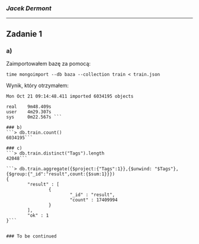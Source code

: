 ### *Jacek Dermont*

----

## Zadanie 1
### a)
Zaimportowałem bazę za pomocą:

```time mongoimport --db baza --collection train < train.json```

Wynik, który otrzymałem:
```Mon Oct 21 09:14:48.402 check 9 6034195
Mon Oct 21 09:14:48.411 imported 6034195 objects

real    9m48.409s
user    4m29.307s
sys     0m22.567s ```

### b)
```> db.train.count()
6034195```

### c)
```> db.train.distinct("Tags").length
42048```

```> db.train.aggregate({$project:{"Tags":1}},{$unwind: "$Tags"},{$group:{"_id":"result",count:{$sum:1}}})
{
        "result" : [
                {
                        "_id" : "result",
                        "count" : 17409994
                }
        ],
        "ok" : 1
}```


### To be continued